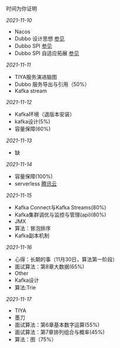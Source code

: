 时间为你证明

*2021-11-10*

* Nacos
* Dubbo 设计思想 [参见](https://segmentfault.com/a/1190000040258222)
* Dubbo SPI [参见](https://dubbo.apache.org/zh/docsv2.7/dev/source/dubbo-spi/)
* Dubbo SPI 自适应拓展 [参见](https://dubbo.apache.org/zh/docsv2.7/dev/source/adaptive-extension/)

*2021-11-11*

* TIYA服务演进脑图
* Dubbo 服务导出与引用（50%）
* Kafka stream

*2021-11-12*

* Kafka环境（退版本安装）
* kafka设计(5%)
* 容量保障(60%)

*2021-11-13*

* 缺

*2021-11-14*

* 容量保障(100%)
* serverless [腾讯云](https://cloud.tencent.com/product/serverless-catalog)

*2021-11-15*
* Kafka Connect与Kafka Streams(80%)
* Kafka集群调优与监控与管理(api)(80%)
* JMX
* 算法：冒泡排序
* Kafka副本机制

*2021-11-16*
* 心得：长期的事（11月30日，算法第一阶段）
* 面试算法：第8章大数据(65%)
* Other
* Kafka设计
* 算法:Trie

*2021-11-17*
* TIYA
* 墨刀
* 面试算法：第6章基本数字运算(55%)
* 面试算法：第7章排列组合与概率(45%)
* 算法：图（75%）
